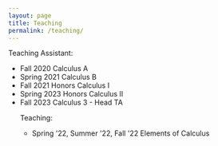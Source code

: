 ```yaml
---
layout: page
title: Teaching
permalink: /teaching/
---
```


Teaching Assistant:
<ul>
  <li>Fall 2020 Calculus A
  <li>Spring 2021 Calculus B
  <li>Fall 2021 Honors Calculus I
  <li>Spring 2023 Honors Calculus II
  <li>Fall 2023 Calculus 3 - Head TA


Teaching:
<ul>
  <li> Spring '22, Summer '22, Fall '22 Elements of Calculus
